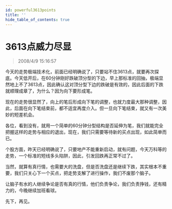 ```yaml
---
id: powerful3613points 
title: ''
hide_table_of_contents: true
---
```


# 3613点威力尽显

> 2008/4/9 15:16:57

<div style={{color: '#009900', fontWeight: '500', fontSize: '18px'}}>

今天的走势极端技术化，前面已经明确说了，只要站不住3613点，就要再次探底。今天低开后，在60分钟刚好跌破顶分型的下边，早上那标准的回抽，极端显然地上不了3613点，因此确认这对顶分型下边的跌破是有效的，因此后面的下跌就顺理成章了，为什么？因为向下要形成笔。
 
现在的走势很显然了，向上的笔后形成向下笔的调整，也就力度最大那种调整，因此，后面在向下笔结束前，都不适宜再度介入。但一旦向下笔结束，就又有一次美妙的短差机会。
 
各位，看到没有，就用一个简单的60分钟分型结构是否延伸为笔，我们就能完全把握这样的走势与相应的退出，现在，我们只需要等待新的买点出现，如此简单而已。
 
个股方面，昨天已经明确说了，只要地产不能重新启动，就有问题，今天万科等的走势，一个标准的短线多头陷阱，因此，引发回跌再正常不过了。
 
当然，就算有真行情，也需要大的洗盘，但是否洗盘还是继续下跌，其实根本不重要，我们只关心下一个买点，把走势支解了进行操作，我们不废那个脑子。
 
让脑子有水的人继续争论是否有真的行情，他们负责争论，我们负责挣钱，还有精力的，今晚继续加班看球。
 
先下，再见。

</div>